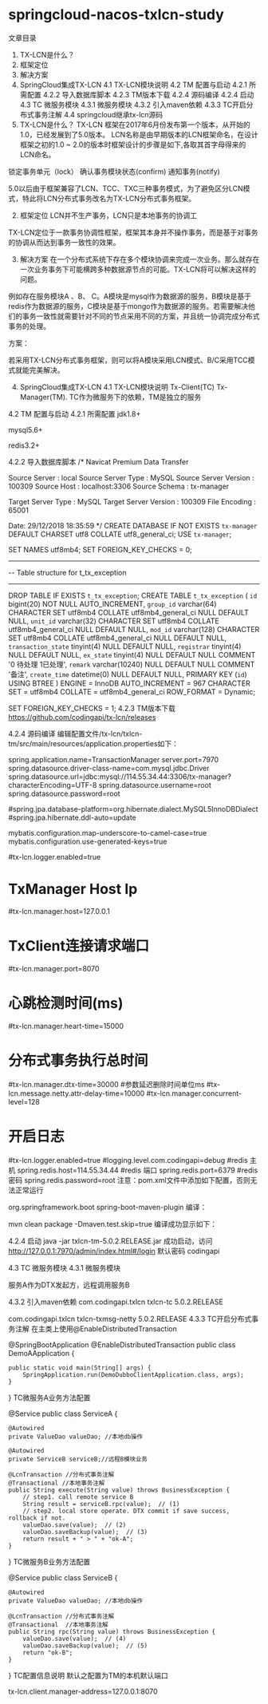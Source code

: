 # springcloud-nacos-txlcn-study
文章目录
1. TX-LCN是什么？
2. 框架定位
3. 解决方案
4. SpringCloud集成TX-LCN
4.1 TX-LCN模块说明
4.2 TM 配置与启动
4.2.1 所需配置
4.2.2 导入数据库脚本
4.2.3 TM版本下载
4.2.4 源码编译
4.2.4 启动
4.3 TC 微服务模块
4.3.1 微服务模块
4.3.2 引入maven依赖
4.3.3 TC开启分布式事务注解
4.4 springcloud继承tx-lcn源码
1. TX-LCN是什么？
TX-LCN 框架在2017年6月份发布第一个版本，从开始的1.0，已经发展到了5.0版本。 LCN名称是由早期版本的LCN框架命名，在设计框架之初的1.0 ~ 2.0的版本时框架设计的步骤是如下,各取其首字母得来的LCN命名。

锁定事务单元（lock） 确认事务模块状态(confirm) 通知事务(notify)

5.0以后由于框架兼容了LCN、TCC、TXC三种事务模式，为了避免区分LCN模式，特此将LCN分布式事务改名为TX-LCN分布式事务框架。

2. 框架定位
LCN并不生产事务，LCN只是本地事务的协调工

TX-LCN定位于一款事务协调性框架，框架其本身并不操作事务，而是基于对事务的协调从而达到事务一致性的效果。

3. 解决方案
在一个分布式系统下存在多个模块协调来完成一次业务。那么就存在一次业务事务下可能横跨多种数据源节点的可能。TX-LCN将可以解决这样的问题。

例如存在服务模块A 、B、 C。A模块是mysql作为数据源的服务，B模块是基于redis作为数据源的服务，C模块是基于mongo作为数据源的服务。若需要解决他们的事务一致性就需要针对不同的节点采用不同的方案，并且统一协调完成分布式事务的处理。



方案：

若采用TX-LCN分布式事务框架，则可以将A模块采用LCN模式、B/C采用TCC模式就能完美解决。

4. SpringCloud集成TX-LCN
4.1 TX-LCN模块说明
Tx-Client(TC) Tx-Manager(TM). TC作为微服务下的依赖，TM是独立的服务

4.2 TM 配置与启动
4.2.1 所需配置
jdk1.8+

mysql5.6+

redis3.2+

4.2.2 导入数据库脚本
/*
 Navicat Premium Data Transfer

 Source Server         : local
 Source Server Type    : MySQL
 Source Server Version : 100309
 Source Host           : localhost:3306
 Source Schema         : tx-manager

 Target Server Type    : MySQL
 Target Server Version : 100309
 File Encoding         : 65001

 Date: 29/12/2018 18:35:59
*/
CREATE DATABASE IF NOT EXISTS  `tx-manager` DEFAULT CHARSET utf8 COLLATE utf8_general_ci;
USE `tx-manager`;

SET NAMES utf8mb4;
SET FOREIGN_KEY_CHECKS = 0;

-- ----------------------------
-- Table structure for t_tx_exception
-- ----------------------------
DROP TABLE IF EXISTS `t_tx_exception`;
CREATE TABLE `t_tx_exception`  (
  `id` bigint(20) NOT NULL AUTO_INCREMENT,
  `group_id` varchar(64) CHARACTER SET utf8mb4 COLLATE utf8mb4_general_ci NULL DEFAULT NULL,
  `unit_id` varchar(32) CHARACTER SET utf8mb4 COLLATE utf8mb4_general_ci NULL DEFAULT NULL,
  `mod_id` varchar(128) CHARACTER SET utf8mb4 COLLATE utf8mb4_general_ci NULL DEFAULT NULL,
  `transaction_state` tinyint(4) NULL DEFAULT NULL,
  `registrar` tinyint(4) NULL DEFAULT NULL,
  `ex_state` tinyint(4) NULL DEFAULT NULL COMMENT '0 待处理 1已处理',
  `remark` varchar(10240) NULL DEFAULT NULL COMMENT '备注',
  `create_time` datetime(0) NULL DEFAULT NULL,
  PRIMARY KEY (`id`) USING BTREE
) ENGINE = InnoDB AUTO_INCREMENT = 967 CHARACTER SET = utf8mb4 COLLATE = utf8mb4_general_ci ROW_FORMAT = Dynamic;

SET FOREIGN_KEY_CHECKS = 1;
4.2.3 TM版本下载
https://github.com/codingapi/tx-lcn/releases

4.2.4 源码编译
编辑配置文件/tx-lcn/txlcn-tm/src/main/resources/application.properties如下：

spring.application.name=TransactionManager
server.port=7970
spring.datasource.driver-class-name=com.mysql.jdbc.Driver
spring.datasource.url=jdbc:mysql://114.55.34.44:3306/tx-manager?characterEncoding=UTF-8
spring.datasource.username=root
spring.datasource.password=root

#spring.jpa.database-platform=org.hibernate.dialect.MySQL5InnoDBDialect
#spring.jpa.hibernate.ddl-auto=update


mybatis.configuration.map-underscore-to-camel-case=true
mybatis.configuration.use-generated-keys=true

#tx-lcn.logger.enabled=true
# TxManager Host Ip
#tx-lcn.manager.host=127.0.0.1
# TxClient连接请求端口
#tx-lcn.manager.port=8070
# 心跳检测时间(ms)
#tx-lcn.manager.heart-time=15000
# 分布式事务执行总时间
#tx-lcn.manager.dtx-time=30000
#参数延迟删除时间单位ms
#tx-lcn.message.netty.attr-delay-time=10000
#tx-lcn.manager.concurrent-level=128
# 开启日志
#tx-lcn.logger.enabled=true
#logging.level.com.codingapi=debug
#redis 主机
spring.redis.host=114.55.34.44
#redis 端口
spring.redis.port=6379
#redis 密码
spring.redis.password=root
注意：pom.xml文件中添加如下配置，否则无法正常运行

<build>
  <plugins>
  	<plugin>
  		<groupId>org.springframework.boot</groupId>
 		<artifactId>spring-boot-maven-plugin</artifactId>
  	</plugin>
  </plugins>
 </build>
编译：

mvn clean  package -Dmaven.test.skip=true
编译成功显示如下：



4.2.4 启动
java -jar txlcn-tm-5.0.2.RELEASE.jar
成功启动，访问 http://127.0.0.1:7970/admin/index.html#/login 默认密码 codingapi



4.3 TC 微服务模块
4.3.1 微服务模块


服务A作为DTX发起方，远程调用服务B

4.3.2 引入maven依赖
<dependency>
    <groupId>com.codingapi.txlcn</groupId>
    <artifactId>txlcn-tc</artifactId>
    <version>5.0.2.RELEASE</version>
</dependency>

<dependency>
    <groupId>com.codingapi.txlcn</groupId>
    <artifactId>txlcn-txmsg-netty</artifactId>
    <version>5.0.2.RELEASE</version>
</dependency>
4.3.3 TC开启分布式事务注解
在主类上使用@EnableDistributedTransaction

@SpringBootApplication
@EnableDistributedTransaction
public class DemoAApplication {

    public static void main(String[] args) {
        SpringApplication.run(DemoDubboClientApplication.class, args);
    }

}
TC微服务A业务方法配置

@Service
public class ServiceA {
    
    @Autowired
    private ValueDao valueDao; //本地db操作
    
    @Autowired
    private ServiceB serviceB;//远程B模块业务
    
    @LcnTransaction //分布式事务注解
    @Transactional //本地事务注解
    public String execute(String value) throws BusinessException {
        // step1. call remote service B
        String result = serviceB.rpc(value);  // (1)
        // step2. local store operate. DTX commit if save success, rollback if not.
        valueDao.save(value);  // (2)
        valueDao.saveBackup(value);  // (3)
        return result + " > " + "ok-A";
    }
}
TC微服务B业务方法配置

@Service
public class ServiceB {
    
    @Autowired
    private ValueDao valueDao; //本地db操作
    
    @LcnTransaction //分布式事务注解
    @Transactional  //本地事务注解
    public String rpc(String value) throws BusinessException {
        valueDao.save(value);  // (4)
        valueDao.saveBackup(value);  // (5)
        return "ok-B";
    }
}
TC配置信息说明 默认之配置为TM的本机默认端口

tx-lcn.client.manager-address=127.0.0.1:8070
